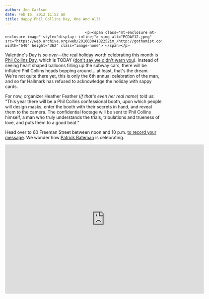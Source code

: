 ```yaml
---
author: Jen Carlson
date: Feb 15, 2012 11:52 am
title: Happy Phil Collins Day, One And All!
---
```


	
										<p><span class="mt-enclosure mt-enclosure-image" style="display: inline;"> <img alt="PCDAY12.jpeg" src="https://web.archive.org/web/20160304182252im_/http://gothamist.com/attachments/arts_jen/PCDAY12.jpeg" width="640" height="362" class="image-none"> </span></p>

<p>Valentine&apos;s Day is <em>so over</em>&#x2014;the real holiday worth celebrating this month is <a href="https://web.archive.org/web/20160304182252/http://gothamist.com/tags/philcollinsday">Phil Collins Day</a>, which is TODAY (<a href="https://web.archive.org/web/20160304182252/http://gothamist.com/2012/01/27/are_you_ready_for_phil_collins_day.php">don&apos;t say we didn&apos;t warn you</a>). Instead of seeing heart shaped balloons filling up the subway cars, there will be inflated Phil Collins heads bopping around... at least, that&apos;s the dream. We&apos;re not quite there yet, this is only the 6th annual celebration of the man, and so far Hallmark has refused to acknowledge the holiday with sappy cards.</p>

<p>For now, organizer Heather Feather (<em>if that&apos;s even her real name</em>) told us: &quot;This year there will be a Phil Collins confessional booth, upon which people will design masks, enter the booth with their secrets in hand, and reveal them to the camera. The confidential footage will be sent to Phil Collins himself, a man who truly understands the trials, tribulations and trueness of love, and puts them to a good beat.&quot;</p>

<p>Head over to 60 Freeman Street between noon and 10 p.m. <a href="https://web.archive.org/web/20160304182252/http://www.philcollinsday.com/">to record your message</a>. We wonder how <a href="https://web.archive.org/web/20160304182252/http://www.youtube.com/watch?v=gUytEXTdx9A">Patrick Bateman</a> is celebrating.</p>

<p><iframe width="640" height="480" src="https://web.archive.org/web/20160304182252if_/http://www.youtube.com/embed/manxPVTLth8" frameborder="0" allowfullscreen></iframe></p>					
										
									
				